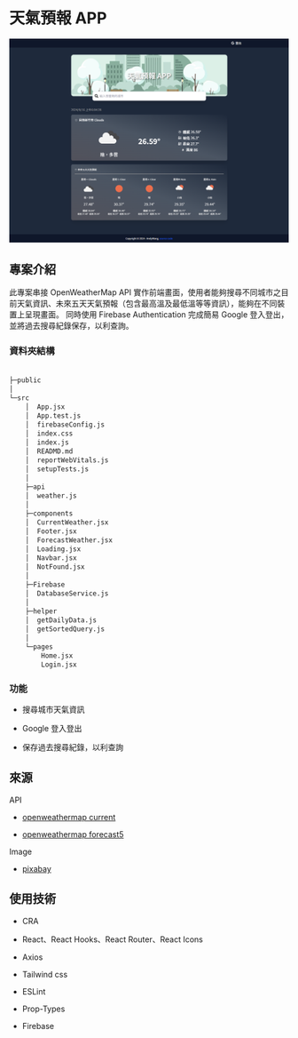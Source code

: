 # 天氣預報 APP

![Image](/public/README-Banner.png)

## 專案介紹

此專案串接 OpenWeatherMap API 實作前端畫面，使用者能夠搜尋不同城市之目前天氣資訊、未來五天天氣預報（包含最高溫及最低溫等等資訊），能夠在不同裝置上呈現畫面。
同時使用 Firebase Authentication 完成簡易 Google 登入登出，並將過去搜尋紀錄保存，以利查詢。

### 資料夾結構

```
       
├─public    
│
└─src
    │  App.jsx
    │  App.test.js
    │  firebaseConfig.js
    │  index.css
    │  index.js
    │  READMD.md
    │  reportWebVitals.js
    │  setupTests.js
    │
    ├─api
    │  weather.js
    │      
    ├─components
    │  CurrentWeather.jsx
    │  Footer.jsx
    │  ForecastWeather.jsx
    │  Loading.jsx
    │  Navbar.jsx
    │  NotFound.jsx
    │      
    ├─Firebase
    │  DatabaseService.js
    │
    ├─helper
    │  getDailyData.js
    │  getSortedQuery.js
    │      
    └─pages
        Home.jsx
        Login.jsx
```

### 功能

* 搜尋城市天氣資訊

* Google 登入登出

* 保存過去搜尋紀錄，以利查詢

## 來源

API

* [openweathermap current](https://openweathermap.org/current)

* [openweathermap forecast5](https://openweathermap.org/forecast5)

Image

* [pixabay](https://pixabay.com/)

## 使用技術

* CRA

* React、React Hooks、React Router、React Icons

* Axios

* Tailwind css

* ESLint

* Prop-Types

* Firebase
